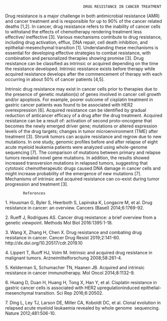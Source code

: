                                        DRUG RESISTANCE IN CANCER TREATMENT

Drug resistance is a major challenge in both antimicrobial resistance (AMR) and cancer treatment and is responsible for up to 90% of the cancer related deaths \[1,2]. In cancer, drug resistance refers to the inability of cancer cells to withstand the effects of chemotherapy rendering treatment less effective/ ineffective \[3]. Various mechanisms contribute to drug resistance, including drug activation, efflux, DNA repair, cell death inhibition, and epithelial-mesenchymal transition \[1]. Understanding these mechanisms is essential for developing effective strategies to combat resistance, with combination and personalized therapies showing promise \[3]. Drug resistance can be classified as intrinsic or acquired depending on the time the resistance developed. Intrinsic resistance exists before therapy while acquired resistance develops after the commencement of therapy with each occurring in about 50% of cancer patients \[4,5].

Intrinsic drug resistance may exist in cancer cells prior to therapies due to the presence of genetic mutation(s) of genes involved in cancer cell growth and/or apoptosis. For example, poorer outcome of cisplatin treatment in gastric cancer patients was found to be associated with HER2 overexpression \[6]. Acquired resistance can be identified by gradual reduction of anticancer efficacy of a drug after the drug treatment. Acquired resistance can be a result of: activation of second proto-oncogene that becomes the newly emerged driver gene; mutations or altered expression levels of the drug targets; changes in tumor microenvironment (TME) after treatment \[3]. Shrunk tumors can acquire resistance and regrow due to new mutations. In one study, genomic profiles before and after relapse of eight acute myeloid leukemia patients were analyzed using whole-genome sequencing \[7]. The comparison of mutations between primary and relapse tumors revealed novel gene mutations. In addition, the results showed increased transversion mutations in relapsed tumors, suggesting that cytotoxic chemotherapeutic drugs caused DNA damage in cancer cells and might increase probability of the emergence of new mutations \[7]. Mechanisms of intrinsic and acquired resistance can co-exist during tumor progression and treatment \[3].

            References

1\. Housman G, Byler S, Heerboth S, Lapinska K, Longacre M, et al. Drug resistance in cancer: an overview. Cancers (Basel) 2014;6:1769-92.

2\. Rueff J, Rodrigues AS. Cancer drug resistance: a brief overview from a genetic viewpoint. Methods Mol Biol 2016:1395:1-18.

3\. Wang X, Zhang H, Chen X. Drug resistance and combating drug resistance in cancer. Cancer Drug Resist 2019;2:141-60. http\://dx.doi.org/10.20517/cdr.2019.10

4\. Lippert T, Ruoff HJ, Volm M. Intrinsic and acquired drug resistance in malignant tumors. Arzneimittelforschung 2008;58:261-4.

5\.  Kelderman S, Schumacher TN, Haanen JB. Acquired and intrinsic resistance in cancer immunotherapy. Mol Oncol 2014;8:1132-9.

6\. Huang D, Duan H, Huang H, Tong X, Han Y, et al. Cisplatin resistance in gastric cancer cells is associated with HER2 upregulationinduced epithelial-mesenchymal transition. Sci Rep 2016;6:20502.

7\. Ding L, Ley TJ, Larson DE, Miller CA, Koboldt DC, et al. Clonal evolution in relapsed acute myeloid leukaemia revealed by whole genome  sequencing. Nature 2012;481:506-10.

